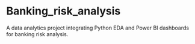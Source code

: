 # Banking_risk_analysis
A data analytics project integrating Python EDA and Power BI dashboards for banking risk analysis.
